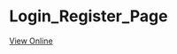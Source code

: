 # Login_Register_Page

<a href="https://alibehzad79.github.io/Login_Register_Page/">View Online</a>
